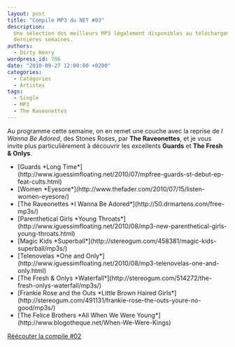 ```yaml
---
layout: post
title: "Compile MP3 du NET #03"
description:
  Une sélection des meilleurs MP3 légalement disponibles au téléchargement des
  dernières semaines.
authors:
  - Dirty Henry
wordpress_id: 706
date: "2010-09-27 12:00:00 +0200"
categories:
  - Catégories
  - Artistes
tags:
  - Single
  - MP3
  - The Raveonettes
---
```


Au programme cette semaine, on en remet une couche avec la reprise de _I Wanna
Be Adored_, des Stones Roses, par **The Raveonettes**, et je vous invite plus
particulièrement à découvrir les excellents **Guards** et **The Fresh & Onlys**.

<ul class="polaroids">

<li><div class="polaroid">
[<img390>Guards
*Long Time*](http://www.iguessimfloating.net/2010/07/mpfree-guards-st-debut-ep-feat-cults.html)
</div></li>

<li><div class="polaroid">
[<img391>Women
*Eyesore*](http://www.thefader.com/2010/07/15/listen-women-eyesore/)
</div></li>

<li><div class="polaroid">
[<img392>The Raveonettes
*I Wanna Be Adored*](http://50.drmartens.com/free-mp3s/)
</div></li>

<li><div class="polaroid">
[<img393>Parenthetical Girls
*Young Throats*](http://www.iguessimfloating.net/2010/08/mp3-new-parenthetical-girls-young-throats.html)
</div></li>

<li><div class="polaroid">
[<img395>Magic Kids
*Superball*](http://stereogum.com/458381/magic-kids-superball/mp3s/)
</div></li>

<li><div class="polaroid">
[<img396>Telenovelas
*One and Only*](http://www.iguessimfloating.net/2010/08/mp3-telenovelas-one-and-only.html)
</div></li>

<li><div class="polaroid">
[<img397>The Fresh & Onlys
*Waterfall*](http://stereogum.com/514272/the-fresh-onlys-waterfall/mp3s/)
</div></li>

<li><div class="polaroid">
[<img398>Frankie Rose and the Outs
*Little Brown Haired Girls*](http://stereogum.com/491131/frankie-rose-the-outs-youre-no-good/mp3s/)
</div></li>

<li><div class="polaroid">
[<img394>The Felice Brothers
*All When We Were Young*](http://www.blogotheque.net/When-We-Were-Kings)
</div></li>

</ul>

[Réécouter la compile #02](702)
